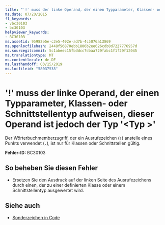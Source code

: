 ```yaml
---
title: "'!' muss der linke Operand, der einen Typparameter, Klassen- oder Schnittstellentyp aufweisen, dieser Operand ist jedoch der Typ'<type>'"
ms.date: 07/20/2015
f1_keywords:
- vbc30103
- bc30103
helpviewer_keywords:
- BC30103
ms.assetid: 95982e5e-c3e5-402e-ad7b-4c5076a13869
ms.openlocfilehash: 2448f56870ebb1806b2ee626cdb0d7227776957d
ms.sourcegitcommit: 5c1abeec15fbddcc7dbaa729fabc1f1f29f12045
ms.translationtype: MT
ms.contentlocale: de-DE
ms.lasthandoff: 03/15/2019
ms.locfileid: "58037538"
---
```

# <a name="-requires-its-left-operand-to-have-a-type-parameter-class-or-interface-type-but-this-operand-has-the-type-type"></a>'!' muss der linke Operand, der einen Typparameter, Klassen- oder Schnittstellentyp aufweisen, dieser Operand ist jedoch der Typ '\<Typ >'
Der Wörterbuchmemberzugriff, der ein Ausrufezeichen (`!`) anstelle eines Punkts verwendet (`.`), ist nur für Klassen oder Schnittstellen gültig.  
  
 **Fehler-ID:** BC30103  
  
## <a name="to-correct-this-error"></a>So beheben Sie diesen Fehler  
  
-   Ersetzen Sie den Ausdruck auf der linken Seite des Ausrufezeichens durch einen, der zu einer definierten Klasse oder einem Schnittstellentyp ausgewertet wird.  
  
## <a name="see-also"></a>Siehe auch

- [Sonderzeichen in Code](../../visual-basic/programming-guide/program-structure/special-characters-in-code.md)
